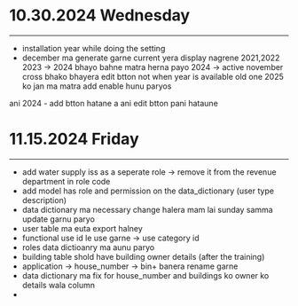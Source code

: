 # 10.30.2024 Wednesday

---

* installation year while doing the setting
* december ma generate garne
  current yera display nagrene
  2021,2022
  2023 -> 2024 bhayo bahne matra herna payo
  2024 -> active november cross bhako bhayera
  edit btton not when year is available old one
  2025 ko jan ma matra add enable hunu paryos

ani 2024 - add btton hatane a
ani edit btton pani hataune

# 11.15.2024 Friday

---

- add water supply iss as a seperate role -> remove it from the revenue department in role code
- add model has role and permission on the data_dictionary (user type description)
- data dictionary ma necessary change halera mam lai sunday samma update garnu paryo
- user table ma euta export halney
- functional use id le use garne -> use category id
- roles data dictioanry ma aunu paryo
- building table shold have building owner details (after the training)
- application -> house_number -> bin+ banera rename garne
- data dictionary ma fix for house_number and buildings ko owner ko details wala column
-
